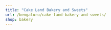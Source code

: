 ```yaml
---
title: "Cake Land Bakery and Sweets"
url: /bengaluru/cake-land-bakery-and-sweets/
shop: bakery
---
```

